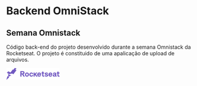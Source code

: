 # Backend OmniStack


## Semana Omnistack

Código back-end do projeto desenvolvido durante a semana Omnistack da Rocketseat.
O projeto é constituido de uma apalicação de upload de arquivos.


![logo-rocketseat](./logo.png)
